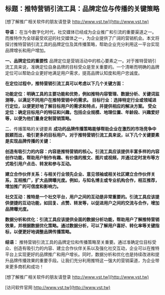 ## **标题：推特营销引流工具：品牌定位与传播的关键策略**

[想了解推广相关软件的朋友请登录 http://www.vst.tw](http://www.vst.tw)

**导语：**
在当今数字化时代，社交媒体已经成为企业推广和引流的重要渠道之一。而推特作为全球最受欢迎的社交媒体之一，为企业提供了广阔的营销机会。本文将探讨推特营销引流工具的品牌定位及其传播策略，帮助企业充分利用这一平台实现品牌增长和用户增加。

**一、品牌定位的重要性**
品牌定位是营销活动中的核心要素之一。对于推特营销引流工具来说，准确定位自身品牌的目标受众是至关重要的。一个清晰而明确的品牌定位可以帮助企业更好地满足用户需求，提高品牌认知度和用户忠诚度。

**在定位过程中，推特营销引流工具可以考虑以下几个关键方面：**

**功能定位：明确工具的主要功能和优势，例如推特内容管理、数据分析、关键词监测等，以满足不同用户在推特营销中的需求。**
**目标行业：选择特定行业或领域进行定位，以便更好地了解目标用户的需求和特点，并提供相应的解决方案。**
**受众定位：确定目标用户的特征和兴趣，包括企业规模、地理位置、年龄段、兴趣爱好等，以便为他们量身定制营销策略。**

二、传播策略的关键要素
**成功的品牌传播策略能够帮助企业在激烈的市场竞争中脱颖而出，吸引更多的目标用户。对于推特营销引流工具来说，以下几个关键要素是实现品牌传播的关键：**

**创造有吸引力的内容：内容是推特营销的核心。引流工具应该提供丰富多样的内容创作功能，帮助用户制作有趣、有价值的推文、图片或视频，并通过定时发布等方式吸引用户点击、转发和参与互动。**

**建立合作伙伴关系：与相关行业领先企业、意见领袖或相关社区建立合作伙伴关系，互相推广，扩大品牌曝光度。例如，与知名博主或专业机构合作，相互推荐，增加推广的可信度和影响力。**

**社交互动：推特是一个社交平台，用户之间的互动是非常重要的。引流工具应该提供便捷的互动功能，如回复、点赞、转发等，以促进用户之间的交流与合作，增加品牌曝光度。**

**数据分析和优化：引流工具应该提供全面的数据分析功能，帮助用户了解推特营销效果，并根据数据优化策略。通过数据分析，可以了解用户喜好、转化率等关键指标，以便更好地调整品牌传播策略。**

**结语：**
推特营销引流工具的品牌定位和传播策略至关重要。通过准确定位目标受众、创造有吸引力的内容、建立合作伙伴关系以及强化社交互动，企业可以在推特平台上实现更好的品牌推广和用户增长。同时，数据分析和优化也是持续改进和提升品牌传播效果的重要手段。让我们充分利用推特这一强大的营销渠道，为企业带来更多商机和成功！

[想了解推广相关软件的朋友请登录 http://www.vst.tw](http://www.vst.tw)


[访问软件官网 http://www.vst.tw](http://www.vst.tw)
